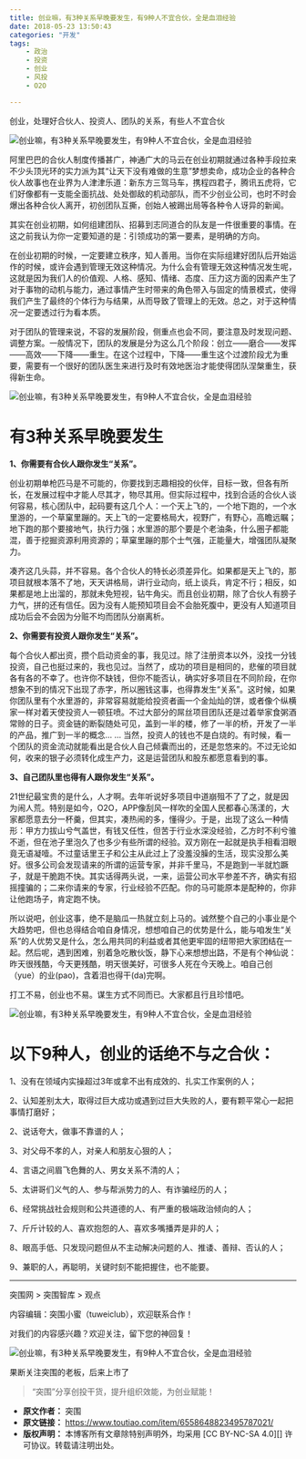 ```yaml
---
title: 创业嘛，有3种关系早晚要发生，有9种人不宜合伙，全是血泪经验
date: 2018-05-23 13:50:43
categories: "开发"
tags:
	- 政治
	- 投资
	- 创业
	- 风投
	- O2O

---
```


创业，处理好合伙人、投资人、团队的关系，有些人不宜合伙

![创业嘛，有3种关系早晚要发生，有9种人不宜合伙，全是血泪经验][3_9]

阿里巴巴的合伙人制度传播甚广，神通广大的马云在创业初期就通过各种手段拉来不少头顶光环的实力派为其“让天下没有难做的生意”梦想卖命，成功企业的各种合伙人故事也在业界为人津津乐道：新东方三驾马车，携程四君子，腾讯五虎将，它们好像都有一支能全面抗战、处处御敌的机动部队，而不少创业公司，也时不时会爆出各种合伙人离开，初创团队互撕，创始人被踢出局等各种令人讶异的新闻。

其实在创业初期，如何组建团队、招募到志同道合的队友是一件很重要的事情。在这之前我认为你一定要知道的是：引领成功的第一要素，是明确的方向。

在创业初期的时候，一定要建立秩序，知人善用。当你在实际组建好团队后开始运作的时候，或许会遇到管理无效这种情况。为什么会有管理无效这种情况发生呢，这就是因为我们人的价值观、人格、感知、情绪、态度、压力这方面的因素产生了对于事物的动机与能力，通过事情产生时带来的角色带入与固定的情景模式，使得我们产生了最终的个体行为与结果，从而导致了管理上的无效。总之，对于这种情况一定要透过行为看本质。

对于团队的管理来说，不容的发展阶段，侧重点也会不同，要注意及时发现问题、调整方案。一般情况下，团队的发展是分为这么几个阶段：创立——磨合——发挥——高效——下降——重生。在这个过程中，下降——重生这个过渡阶段尤为重要，需要有一个很好的团队医生来进行及时有效地医治才能使得团队涅槃重生，获得新生命。

![创业嘛，有3种关系早晚要发生，有9种人不宜合伙，全是血泪经验][3_9 1]

# 有3种关系早晚要发生 #

**1、你需要有合伙人跟你发生“关系”。**

创业初期单枪匹马是不可能的，你要找到志趣相投的伙伴，目标一致，但各有所长，在发展过程中才能人尽其才，物尽其用。但实际过程中，找到合适的合伙人谈何容易，核心团队中，起码要有这几个人：一个天上飞的，一个地下跑的，一个水里游的，一个草窠里蹦的。天上飞的一定要格局大，视野广，有野心，高瞻远瞩；地下跑的那个要接地气，执行力强；水里游的那个要是个老油条，什么圈子都能混，善于挖掘资源利用资源的；草窠里蹦的那个士气强，正能量大，增强团队凝聚力。

凑齐这几头蒜，并不容易。各个合伙人的特长必须差异化。如果都是天上飞的，那项目就根本落不了地，天天讲格局，讲行业动向，纸上谈兵，肯定不行；相反，如果都是地上出溜的，那就未免短视，钻牛角尖。而且创业初期，除了合伙人有膀子力气，拼的还有信任。因为没有人能预知项目会不会胎死腹中，更没有人知道项目成功后会不会因为分赃不均而团队分崩离析。

**2、你需要有投资人跟你发生“关系”。**

每个合伙人都出资，攒个启动资金的事，我见过。除了注册资本以外，没找一分钱投资，自己也挺过来的，我也见过。当然了，成功的项目是相同的，悲催的项目就各有各的不幸了。也许你不缺钱，但你不能否认，确实好多项目在不同阶段，在你想象不到的情况下出现了赤字，所以圈钱这事，也得靠发生“关系”。这时候，如果你团队里有个水里游的，非常容易就能给投资者画一个金灿灿的饼，或者像个纵横家一样对着天使投资人一顿狂喷。不过大部分的屌丝项目团队还是过着举家食粥酒常赊的日子。资金链的断裂随处可见，盖到一半的楼，修了一半的桥，开发了一半的产品，推广到一半的概念… … 当然，投资人的钱也不是白烧的。有时候，看一个团队的资金流动就能看出是合伙人自己倾囊而出的，还是忽悠来的。不过无论如何，收来的银子必须转化成生产力，这是运营团队和股东都愿意看到的事。

**3、自己团队里也得有人跟你发生“关系”。**

21世纪最宝贵的是什么，人才啊。去年听说好多项目中道崩殂不了了之，就是因为闹人荒。特别是如今，O2O，APP像刮风一样吹的全国人民都春心荡漾的，大家都愿意去分一杯羹，但其实，凑热闹的多，懂得少。于是，出现了这么一种情形：甲方力拔山兮气盖世，有钱又任性，但苦于行业水深没经验，乙方时不利兮骓不逝，但在池子里泡久了也多少有些所谓的经验。双方刚在一起就是执手相看泪眼竟无语凝噎。不过童话里王子和公主从此过上了没羞没臊的生活，现实没那么美好。很多公司会发现请来的所谓的运营专家，并非千里马，不是跑到一半就尥蹶子，就是干脆跑不快。其实话得两头说，一来，运营公司水平参差不齐，确实有招摇撞骗的；二来你请来的专家，行业经验不匹配。你的马可能原本是配种的，你非让他跑场子，肯定跑不快。

所以说吧，创业这事，绝不是脑瓜一热就立刻上马的。诚然整个自己的小事业是个大趋势吧，但也总得结合咱自身情况，想想咱自己的优势是什么，能与咱发生“关系”的人优势又是什么，怎么用共同的利益或者其他更牢固的纽带把大家团结在一起。然后呢，遇到困难，别着急吃散伙饭，静下心来想想出路，不是有个神仙说：昨天很残酷，今天更残酷，明天很美好，可很多人死在今天晚上。咱自己创（yue）的业(pao)，含着泪也得干(da)完啊。

打工不易，创业也不易。谋生方式不同而已。大家都且行且珍惜吧。

![创业嘛，有3种关系早晚要发生，有9种人不宜合伙，全是血泪经验][3_9 2]

# 以下9种人，创业的话绝不与之合伙： #

1、没有在领域内实操超过3年或拿不出有成效的、扎实工作案例的人；

2、认知差别太大，取得过巨大成功或遇到过巨大失败的人，要有颗平常心一起把事情打磨好；

2、说话夸大，做事不靠谱的人；

3、对父母不孝的人，对亲人和朋友心狠的人；

4、言语之间眉飞色舞的人、男女关系不清的人；

5、太讲哥们义气的人、参与帮派势力的人、有诈骗经历的人；

6、经常挑战社会规则和公共道德的人、有严重的极端政治倾向的人；

7、斤斤计较的人、喜欢抱怨的人、喜欢多嘴播弄是非的人；

8、眼高手低、只发现问题但从不主动解决问题的人、推诿、善辩、否认的人；

9、兼职的人，再聪明，关键时刻不能把握住，也不能要。

--------------------

突围网 > 突围智库 > 观点

内容编辑：突围小蜜（tuweiclub），欢迎联系合作！

对我们的内容感兴趣？欢迎关注，留下您的神回复！

![创业嘛，有3种关系早晚要发生，有9种人不宜合伙，全是血泪经验][3_9 3]

果断关注突围的老板，后来上市了

> “突围”分享创投干货，提升组织效能，为创业赋能！


[3_9]: static/resources/crawler/EZ2U-AJ6B-NVF2.jpg
[3_9 1]: static/resources/crawler/6FEZ-RUZJ-UM63.jpg
[3_9 2]: static/resources/crawler/7FBN-EQQU-IJ2M.jpg
[3_9 3]: static/resources/crawler/BYVJ-IRZB-RBQJ.jpg
 *  **原文作者：** 突围
 *  **原文链接：** https://www.toutiao.com/item/6558648823495787021/
 *  **版权声明：** 本博客所有文章除特别声明外，均采用 [CC BY-NC-SA 4.0][] 许可协议。转载请注明出处。
